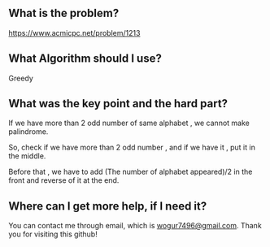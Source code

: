 ## What is the problem?

<https://www.acmicpc.net/problem/1213>

## What Algorithm should I use?

Greedy

## What was the key point and the hard part?

If we have more than 2 odd number of same alphabet , we cannot make palindrome.

So, check if we have more than 2 odd number , and if we have it , put it in the middle.

Before that , we have to add (The number of alphabet appeared)/2 in the front and reverse of it at the end.

## Where can I get more help, if I need it?

You can contact me through email, which is wogur7496@gmail.com.
Thank you for visiting this github!

